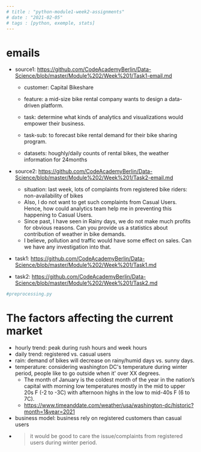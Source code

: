 ```yaml
---
# title : "python-module1-week2-assignments"
# date : "2021-02-05"
# tags : [python, exemple, stats]
---
```


# emails
- source1: https://github.com/CodeAcademyBerlin/Data-Science/blob/master/Module%202/Week%201/Task1-email.md
  - customer: Capital Bikeshare
  - feature: a mid-size bike rental company wants to design a data-driven platform.

  - task: determine what kinds of analytics and visualizations would empower their business.
  - task-sub: to forecast bike rental demand for their bike sharing program.

  - datasets: houghly/daily counts of rental bikes, the weather information for 24months

- source2: https://github.com/CodeAcademyBerlin/Data-Science/blob/master/Module%202/Week%201/Task2-email.md
  - situation: last week, lots of complaints from registered bike riders: non-availability of bikes 
  - Also, I do not want to get such complaints from Casual Users. Hence, how could analytics team help me in preventing this happening to Casual Users.
  - Since past, I have seen in Rainy days, we do not make much profits for obvious reasons. Can you provide us a statistics about contribution of weather in bike demands.
  - I believe, pollution and traffic would have some effect on sales. Can we have any investigation into that.


- task1: https://github.com/CodeAcademyBerlin/Data-Science/blob/master/Module%202/Week%201/Task1.md
- task2: https://github.com/CodeAcademyBerlin/Data-Science/blob/master/Module%202/Week%201/Task2.md

```python
#preprocessing.py

```
# The factors affecting the current market 
- hourly trend: peak during rush hours and week hours
- daily trend: registered vs. casual users
- rain: demand of bikes will decrease on rainy/humid days vs. sunny days.
- temperature: considering washington DC's temperature during winter period, people like to go outside when it' over XX degrees.
  - The month of January is the coldest month of the year in the nation’s capital with morning low temperatures mostly in the mid to upper 20s F (-2 to -3C) with afternoon highs in the low to mid-40s F (6 to 7C).
  - https://www.timeanddate.com/weather/usa/washington-dc/historic?month=1&year=2021
- business model: business rely on registered customers than casual users
- > it would be good to care the issue/complaints from registered users during winter period.